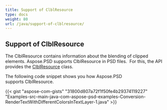 ```yaml
---
title: Support of ClblResource
type: docs
weight: 80
url: /java/support-of-clblresource/
---
```


## **Support of ClblResource**
The ClblResource contains information about the blending of clipped elements. Aspose.PSD supports ClblResource in PSD files.  For this, the API provides the [ClblResource](https://reference.aspose.com/java/psd/com.aspose.psd.fileformats.psd.layers.layerresources/ClblResource) class.

The following code snippet shows you how Aspose.PSD supports ClblResource.

{{< gist "aspose-com-gists" "31800d807a72f1f50fe4b29374119227" "Examples-src-main-java-com-aspose-psd-examples-Conversion-RenderTextWithDifferentColorsInTextLayer-1.java" >}}
